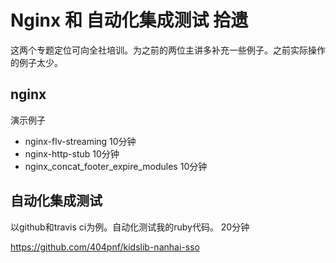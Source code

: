 # Nginx 和 自动化集成测试 拾遗

这两个专题定位可向全社培训。为之前的两位主讲多补充一些例子。之前实际操作的例子太少。

## nginx

演示例子

* nginx-flv-streaming 10分钟
* nginx-http-stub  10分钟
* nginx_concat_footer_expire_modules 10分钟

## 自动化集成测试 

以github和travis ci为例。自动化测试我的ruby代码。  20分钟 

<https://github.com/404pnf/kidslib-nanhai-sso>
